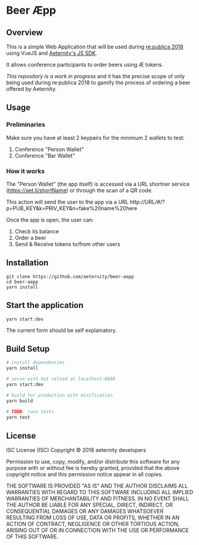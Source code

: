# Beer Æpp

## Overview

This is a simple Web Application that will be used during [re:publica 2018](https://re-publica.com/en) using VueJS and [Aeternity's JS SDK](https://github.com/aeternity/aepp-sdk-js).

It allows conference participants to order beers using Æ tokens.

*This repository is a work in progress* and it has the precise scope of only being used during re:publica 2018 to gamify the process of ordering a beer offered by Aeternity.

## Usage

### Preliminaries

Make sure you have at least 2 keypairs for the minimum 2 wallets to test:
1. Conference "Person Wallet"
2. Conference "Bar Wallet"


### How it works

The "Person Wallet" (the app itself) is accessed via a URL shortner service (https://aet.li/shortName) or through the scan of a QR code.

This action will send the user to the app via a URL
http://URL/#/?p=PUB_KEY&k=PRIV_KEY&n=fake%20name%20here


Once the app is open, the user can:

1. Check its balance
2. Order a beer
3. Send & Receive tokens to/from other users


## Installation

```
git clone https://github.com/aeternity/beer-aepp
cd beer-aepp
yarn install
```


## Start the application

```
yarn start:dev
```

The current form should be self explainatory.

## Build Setup

``` bash
# install dependencies
yarn install

# serve with hot reload at localhost:8080
yarn start:dev

# build for production with minification
yarn build

# TODO: runs tests
yarn test
```

## License

ISC License (ISC)
Copyright © 2018 aeternity developers

Permission to use, copy, modify, and/or distribute this software for any purpose
with or without fee is hereby granted, provided that the above copyright notice
and this permission notice appear in all copies.

THE SOFTWARE IS PROVIDED "AS IS" AND THE AUTHOR DISCLAIMS ALL WARRANTIES WITH
REGARD TO THIS SOFTWARE INCLUDING ALL IMPLIED WARRANTIES OF MERCHANTABILITY AND
FITNESS. IN NO EVENT SHALL THE AUTHOR BE LIABLE FOR ANY SPECIAL, DIRECT,
INDIRECT, OR CONSEQUENTIAL DAMAGES OR ANY DAMAGES WHATSOEVER RESULTING FROM LOSS
OF USE, DATA OR PROFITS, WHETHER IN AN ACTION OF CONTRACT, NEGLIGENCE OR OTHER
TORTIOUS ACTION, ARISING OUT OF OR IN CONNECTION WITH THE USE OR PERFORMANCE OF
THIS SOFTWARE.
